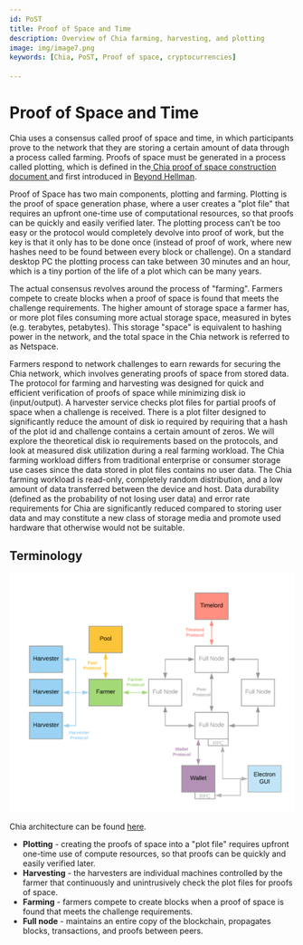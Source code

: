 ```yaml
---
id: PoST
title: Proof of Space and Time
description: Overview of Chia farming, harvesting, and plotting
image: img/image7.png
keywords: [Chia, PoST, Proof of space, cryptocurrencies]

---
```


# Proof of Space and Time

Chia uses a consensus called proof of space and time, in which participants prove to the network that they are storing a certain amount of data through a process called farming. Proofs of space must be generated in a process called plotting, which is defined in the[ Chia proof of space construction document ](https://www.chia.net/assets/Chia_Proof_of_Space_Construction_v1.1.pdf)and first introduced in [Beyond Hellman](https://eprint.iacr.org/2017/893.pdf).

Proof of Space has two main components, plotting and farming. Plotting is the proof of space generation phase, where a user creates a "plot file" that requires an upfront one-time use of computational resources, so that proofs can be quickly and easily verified later. The plotting process can’t be too easy or the protocol would completely devolve into proof of work, but the key is that it only has to be done once (instead of proof of work, where new hashes need to be found between every block or challenge). On a standard desktop PC the plotting process can take between 30 minutes and an hour, which is a tiny portion of the life of a plot which can be many years.

The actual consensus revolves around the process of "farming". Farmers compete to create blocks when a proof of space is found that meets the challenge requirements. The higher amount of storage space a farmer has, or more plot files consuming more actual storage space, measured in bytes (e.g. terabytes, petabytes). This storage "space" is equivalent to hashing power in the network, and the total space in the Chia network is referred to as Netspace.

Farmers respond to network challenges to earn rewards for securing the Chia network, which involves generating proofs of space from stored data. The protocol for farming and harvesting was designed for quick and efficient verification of proofs of space while minimizing disk io (input/output). A harvester service checks plot files for partial proofs of space when a challenge is received. There is a plot filter designed to significantly reduce the amount of disk io required by requiring that a hash of the plot id and challenge contains a certain amount of zeros. We will explore the theoretical disk io requirements based on the protocols, and look at measured disk utilization during a real farming workload. The Chia farming workload differs from traditional enterprise or consumer storage use cases since the data stored in plot files contains no user data. The Chia farming workload is read-only, completely random distribution, and a low amount of data transferred between the device and host. Data durability (defined as the probability of not losing user data) and error rate requirements for Chia are significantly reduced compared to storing user data and may constitute a new class of storage media and promote used hardware that otherwise would not be suitable.

## Terminology

![alt_text](img/image7.png "Chia topology")

Chia architecture can be found [here](https://docs.chia.net/docs/02architecture/p2p-system).

- **Plotting** - creating the proofs of space into a "plot file" requires upfront one-time use of compute resources, so that proofs can be quickly and easily verified later.
- **Harvesting** - the harvesters are individual machines controlled by the farmer that continuously and unintrusively check the plot files for proofs of space.
- **Farming** - farmers compete to create blocks when a proof of space is found that meets the challenge requirements.
- **Full node** - maintains an entire copy of the blockchain, propagates blocks, transactions, and proofs between peers.
